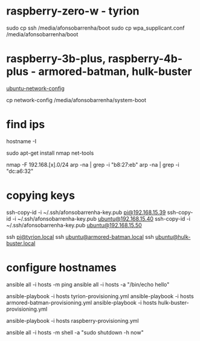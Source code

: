 # raspberry-zero-w - tyrion

sudo cp ssh /media/afonsobarrenha/boot
sudo cp wpa_supplicant.conf /media/afonsobarrenha/boot

# raspberry-3b-plus, raspberry-4b-plus - armored-batman, hulk-buster

[ubuntu-network-config](https://ubuntu.com/tutorials/how-to-install-ubuntu-on-your-raspberry-pi#3-wifi-or-ethernet)

cp network-config /media/afonsobarrenha/system-boot


# find ips

hostname -I

sudo apt-get install nmap net-tools

nmap -F 192.168.[x].0/24
arp -na | grep -i "b8:27:eb"
arp -na | grep -i "dc:a6:32"


# copying keys

ssh-copy-id -i ~/.ssh/afonsobarrenha-key.pub pi@192.168.15.39
ssh-copy-id -i ~/.ssh/afonsobarrenha-key.pub ubuntu@192.168.15.40
ssh-copy-id -i ~/.ssh/afonsobarrenha-key.pub ubuntu@192.168.15.50

ssh pi@tyrion.local
ssh ubuntu@armored-batman.local
ssh ubuntu@hulk-buster.local

# configure hostnames

ansible all -i hosts -m ping
ansible all -i hosts -a "/bin/echo hello"

ansible-playbook -i hosts tyrion-provisioning.yml
ansible-playbook -i hosts armored-batman-provisioning.yml
ansible-playbook -i hosts hulk-buster-provisioning.yml

ansible-playbook -i hosts raspberry-provisioning.yml

ansible all -i hosts -m shell -a "sudo shutdown -h now"